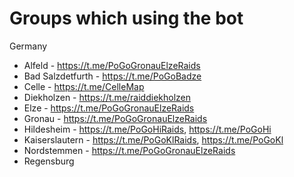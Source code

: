 # Groups which using the bot

Germany
- Alfeld - https://t.me/PoGoGronauElzeRaids
- Bad Salzdetfurth - https://t.me/PoGoBadze
- Celle - https://t.me/CelleMap
- Diekholzen - https://t.me/raiddiekholzen
- Elze - https://t.me/PoGoGronauElzeRaids
- Gronau - https://t.me/PoGoGronauElzeRaids
- Hildesheim - https://t.me/PoGoHiRaids, https://t.me/PoGoHi
- Kaiserslautern - https://t.me/PoGoKlRaids, https://t.me/PoGoKl
- Nordstemmen - https://t.me/PoGoGronauElzeRaids
- Regensburg









